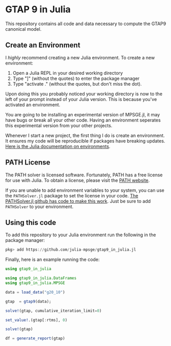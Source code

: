 # GTAP 9 in Julia

This repository contains all code and data necessary to compute the GTAP9 canonical model.

## Create an Environment

I _highly_ recommend creating a new Julia environment. To create a new environment:

1. Open a Julia REPL in your desired working directory
2. Type "]" (without the quotes) to enter the package manager
3. Type "activate ." (without the quotes, but don't miss the dot).

Upon doing this you probably noticed your working directory is now to the left of your prompt instead of your Julia version. This is because you've activated an environment. 

You are going to be installing an experimental version of MPSGE.jl, it may have bugs or break all your other code. Having an environment seperates this experimental version from your other projects. 

Whenever I start a new project, the first thing I do is create an environment. It ensures my code will be reproducible if packages have breaking updates. [Here is the Julia documentation on environments](https://pkgdocs.julialang.org/v1/environments/). 

## PATH License

The PATH solver is licensed software. Fortunately, PATH has a free license for use with Julia. To obtain a license, please visit the [PATH website](https://pages.cs.wisc.edu/~ferris/path/julia/LICENSE). 

If you are unable to add environment variables to your system, you can use the `PATHSolver.jl` package to set the license in your code. [The PATHSolver.jl github has code to make this work](https://github.com/chkwon/PATHSolver.jl?tab=readme-ov-file#License). Just be sure to add `PATHSolver` to your environment.

## Using this code

To add this repository to your Julia environment run the following in the package manager:

```julia
pkg> add https://github.com/julia-mpsge/gtap9_in_julia.jl
```

Finally, here is an example running the code:

```julia
using gtap9_in_julia

using gtap9_in_julia.DataFrames
using gtap9_in_julia.MPSGE

data = load_data("g20_10")

gtap  = gtap9(data);

solve!(gtap, cumulative_iteration_limit=0)

set_value!.(gtap[:rtms], 0)

solve!(gtap)

df = generate_report(gtap)

```

